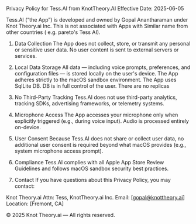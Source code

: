 Privacy Policy for Tess.AI from KnotTheory.AI
Effective Date: 2025-06-05

Tess.AI (“the App”) is developed and owned by Gopal Anantharaman under Knot Theory.ai Inc. This is not associated with Apps with Similar name from other countries ( e.g. pareto's Tess AI). 

1. Data Collection
The App does not collect, store, or transmit any personal or sensitive user data. No user content is sent to external servers or services.

2. Local Data Storage
All data — including voice prompts, preferences, and configuration files — is stored locally on the user's device. The App adheres strictly to the macOS sandbox environment.
The App uses SqlLite DB. DB is in full control of the user. There are no replicas

4. No Third-Party Tracking
Tess.AI does not use third-party analytics, tracking SDKs, advertising frameworks, or telemetry systems.

5. Microphone Access
The App accesses your microphone only when explicitly triggered (e.g., during voice input). Audio is processed entirely on-device.

6. User Consent
Because Tess.AI does not share or collect user data, no additional user consent is required beyond what macOS provides (e.g., system microphone access prompt).

7. Compliance
Tess.AI complies with all Apple App Store Review Guidelines and follows macOS sandbox security best practices.

8. Contact
If you have questions about this Privacy Policy, you may contact:

Knot Theory.ai
Attn: Tess, KnotTheory.ai Inc.
Email: [gopal@knottheory.ai]
Location: [Fremont, CA]

© 2025 Knot Theory.ai — All rights reserved.

